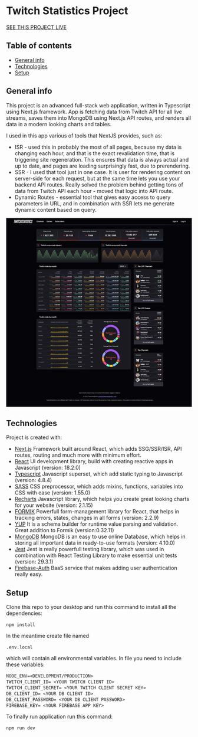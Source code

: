 # Twitch Statistics Project

[SEE THIS PROJECT LIVE](https://twitch-statistics.vercel.app/)

## Table of contents

-   [General info](#general-info)
-   [Technologies](#technologies)
-   [Setup](#setup)

## General info

This project is an advanced full-stack web application, written in Typescript using Next.js framework. App is fetching data from Twitch API for all live streams, saves them into MongoDB using Next.js API routes, and renders all data in a modern looking charts and tables.

I used in this app various of tools that NextJS provides, such as: 
- ISR - used this in probably the most of all pages, because my data is changing each hour, and that is the exact revalidation time, that is triggering site regeneration. This ensures that data is always actual and up to date, and pages are loading surprisingly fast, due to prerendering.
- SSR - I used that tool just in one case. It is user for rendering content on server-side for each request, but at the same time lets you use your backend API routes. Really solved the problem behind getting tons of data from Twitch API each hour - moved that logic into API route.
- Dynamic Routes - essential tool that gives easy access to query parameters in URL, and in combination with SSR lets me generate dynamic content based on query. 

![Twitch statistics screenshot](https://github.com/rafalnawojczyk/Twitch-Statistics-Project/blob/master/public/twitch-statistics-screenshot.png?raw=true)

## Technologies

Project is created with:

-   [Next.js](https://nextjs.org/docs/getting-started) Framework built around React, which adds SSG/SSR/ISR, API routes, routing and much more with minimum effort.
-   [React](https://reactjs.org/) UI development library, build with creating reactive apps in Javascript (version: 18.2.0)
-   [Typescript](https://reactjs.org/) Javascript superset, which add static typing to Javascript (version: 4.8.4)
-   [SASS](https://sass-lang.com/) CSS preprocessor, which adds mixins, functions, variables into CSS with ease (version: 1.55.0)
-   [Recharts](https://recharts.org/en-US/) Javascript library, which helps you create great looking charts for your website (version: 2.1.15)
-   [FORMIK](https://formik.org/) Powerfull form-management library for React, that helps in tracking errors, states, changes in all forms (version: 2.2.9)
-   [YUP](https://github.com/jquense/yup) It is a schema builder for runtime value parsing and validation. Great addition to Formik (version:0.32.11)
-   [MongoDB](https://www.mongodb.com/docs/) MongoDB is an easy to use online Database, which helps in storing all important data in ready-to-use formats (version: 4.10.0)
-   [Jest](https://jestjs.io/) Jest is really powerfull testing library, which was used in combination with React Testing Library to make essential unit tests (version: 29.3.1)
-   [Firebase-Auth](https://firebase.google.com/docs/auth/web/start) BaaS service that makes adding user authentication really easy.

## Setup

Clone this repo to your desktop and run this command to install all the dependencies:

```
npm install
```

In the meantime create file named

```
.env.local
```

which will contain all environmental variables. In file you need to include these variables:

```
NODE_ENV=<DEVELOPMENT/PRODUCTION>
TWITCH_CLIENT_ID= <YOUR TWITCH CLIENT ID>
TWITCH_CLIENT_SECRET= <YOUR TWITCH CLIENT SECRET KEY>
DB_CLIENT_ID= <YOUR DB CLIENT ID>
DB_CLIENT_PASSWORD= <YOUR DB CLIENT PASSWORD>
FIREBASE_KEY= <YOUR FIREBASE APP KEY>
```

To finally run application run this command:

```
npm run dev
```
